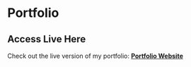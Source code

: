 
# Portfolio

## Access Live Here

Check out the live version of my portfolio: **[Portfolio Website](https://rodbakhondoker-portfolio.netlify.app/)**
